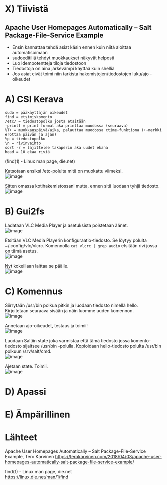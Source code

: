 # X) Tiivistä  

## Apache User Homepages Automatically – Salt Package-File-Service Example  

- Ensin kannattaa tehdä asiat käsin ennen kuin niitä aloittaa automatisoimaan  
- sudoeditillä tehdyt muokkaukset näkyvät helposti  
- Luo idempotentteja tiloja tiedostoon  
- Tiedostoja on aina järkevämpi käyttää kuin shelliä
- Jos asiat eivät toimi niin tarkista hakemistojen/tiedostojen luku/ajo -oikeudet


# A) CSI Kerava  


    sudo = pääkäyttäjän oikeudet  
    find = etsimiskomento
    /etc/ = tiedostopolku josta etsitään
    -printf = print format aka printtaa muodossa (seuraava)
    %T+ = muokkauspäivä/aika, palauttaa muodossa ctime-funktiona (+-merkki erottaa päivän ja ajan)
    %p = tiedostopolku
    \n = rivinvaihto
    sort -r = lajittelee takaperin aka uudet ekana
    head = 10 ekaa riviä
(find(1) - Linux man page, die.net)  
    

Katsotaan ensiksi /etc-polulta mitä on muokattu viimeksi.  
![image](https://github.com/bladexanarchy/pal_hal/assets/91332151/b7865dcb-f76a-4dae-9aa1-673c15faa398)  

Sitten omassa kotihakemistossani mutta, ennen sitä luodaan tyhjä tiedosto.
![image](https://github.com/bladexanarchy/pal_hal/assets/91332151/cc32abee-5ee5-4bae-963f-8e6325fd133c)  


# B) Gui2fs  

Ladataan VLC Media Player ja asetuksista poistetaan äänet.    
![image](https://github.com/bladexanarchy/pal_hal/assets/91332151/cf06c767-f9a3-40c6-853c-2d23a6a3f84f)    

Etsitään VLC Media Playerin konfiguraatio-tiedosto. Se löytyy polulta ~/.config/vlc/vlcrc. Komennolla ```cat vlcrc | grep audio``` etsitään rivi jossa on tämä asetus.    
![image](https://github.com/bladexanarchy/pal_hal/assets/91332151/06f6116b-65af-486d-9b93-351d7f4f73c6)    

Nyt kokeillaan laittaa se päälle.    
![image](https://github.com/bladexanarchy/pal_hal/assets/91332151/a73238ff-d6ba-4fc6-8f5e-ab8d8ba338f9)    


# C) Komennus  

Siirrytään /usr/bin polkua pitkin ja luodaan tiedosto nimellä hello. Kirjoitetaan seuraava sisään ja näin luomme uuden komennon.    
![image](https://github.com/bladexanarchy/pal_hal/assets/91332151/f87da263-10dd-4e9f-839a-717d7e32df97)    

Annetaan ajo-oikeudet, testaus ja toimii!    
![image](https://github.com/bladexanarchy/pal_hal/assets/91332151/8eec9ded-4694-4a3e-9518-58bf643cf260)    

Luodaan Saltiin state joka varmistaa että tämä tiedosto jossa komento-tiedosto sijaitsee /usr/bin -polulla. Kopioidaan hello-tiedosto polulta /usr/bin polkuun /srv/salt/cmd.    
![image](https://github.com/bladexanarchy/pal_hal/assets/91332151/d0742636-b2d5-41ac-9adc-0bb73bb211f6)    

Ajetaan state. Toimii.    
![image](https://github.com/bladexanarchy/pal_hal/assets/91332151/39690eb2-b72e-411a-bc56-aa0f9d453941)    


# D) Apassi  


# E) Ämpärillinen  


# Lähteet  

Apache User Homepages Automatically – Salt Package-File-Service Example, Tero Karvinen
https://terokarvinen.com/2018/04/03/apache-user-homepages-automatically-salt-package-file-service-example/  

find(1) - Linux man page, die.net  
https://linux.die.net/man/1/find  
